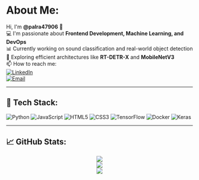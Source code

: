 # About Me:

Hi, I'm **@palra47906** 👋  
💻 I'm passionate about **Frontend Development, Machine Learning, and DevOps**  
📊 Currently working on sound classification and real-world object detection  
🚀 Exploring efficient architectures like **RT-DETR-X** and **MobileNetV3**  
📫 How to reach me:  
[![LinkedIn](https://img.shields.io/badge/-LinkedIn-0077B5?style=flat&logo=Linkedin&logoColor=white)](https://www.linkedin.com/in/arijit-pal-palra47906/)  
[![Email](https://img.shields.io/badge/-Email-D14836?style=flat&logo=Gmail&logoColor=white)](mailto:palrahul743423@gmail.com)

---

## 🧰 Tech Stack:
![Python](https://img.shields.io/badge/Python-3670A0?style=for-the-badge&logo=python&logoColor=white)
![JavaScript](https://img.shields.io/badge/JavaScript-F7DF1E?style=for-the-badge&logo=javascript&logoColor=black)
![HTML5](https://img.shields.io/badge/HTML5-E34F26?style=for-the-badge&logo=html5&logoColor=white)
![CSS3](https://img.shields.io/badge/CSS3-1572B6?style=for-the-badge&logo=css3&logoColor=white)
![TensorFlow](https://img.shields.io/badge/TensorFlow-FF6F00?style=for-the-badge&logo=tensorflow&logoColor=white)
![Docker](https://img.shields.io/badge/Docker-2496ED?style=for-the-badge&logo=docker&logoColor=white)
![Keras](https://img.shields.io/badge/Keras-D00000?style=for-the-badge&logo=keras&logoColor=white)

---

## 📈 GitHub Stats:
<p align="center">
  <img src="https://github-readme-stats.vercel.app/api?username=palra47906&show_icons=true&theme=tokyonight" />
  <br>
  <img src="https://github-readme-streak-stats.herokuapp.com/?user=palra47906&theme=tokyonight" />
  <br>
  <img src="https://github-readme-stats.vercel.app/api/top-langs/?username=palra47906&layout=compact&theme=tokyonight" />
</p>
